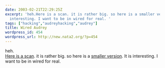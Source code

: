 ```yaml
---
date: 2003-02-21T22:29:25Z
excerpt: 'heh.Here is a scan. it is rather big. so here is a smaller version. It is
  interesting. I want to be in wired for real. '
tags: ["hacking","audreyhacking","audrey"]
title: Wired Audrey
wordpress_id: 454
wordpress_url: http://new.nata2.org/?p=454
---
```


heh.<br/><a href="http://nata2.info/?path=pictures%2FIncoming&img=audrey_wired.jpg">Here is a scan</a>. it is rather big. so here is a <a href="http://audreyhacking.com/images/audrey_wired_small.jpg">smaller version</a>. It is interesting. I want to be in wired for real. 
